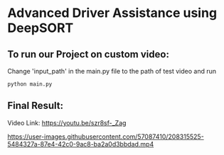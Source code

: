 # Advanced Driver Assistance using DeepSORT


## To run our Project on custom video: 

Change 'input_path' in the main.py file to the path of test video and run

```
python main.py
```

## Final Result:
Video Link: https://youtu.be/szr8sf-_Zag

https://user-images.githubusercontent.com/57087410/208315525-5484327a-87e4-42c0-9ac8-ba2a0d3bbdad.mp4

